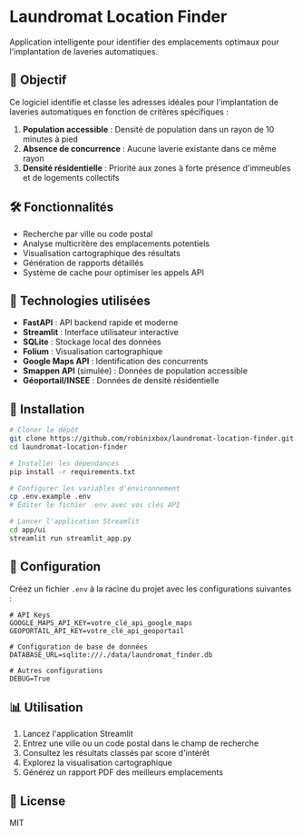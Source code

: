 # Laundromat Location Finder

Application intelligente pour identifier des emplacements optimaux pour l'implantation de laveries automatiques.

## 🎯 Objectif

Ce logiciel identifie et classe les adresses idéales pour l'implantation de laveries automatiques en fonction de critères spécifiques :

1. **Population accessible** : Densité de population dans un rayon de 10 minutes à pied
2. **Absence de concurrence** : Aucune laverie existante dans ce même rayon
3. **Densité résidentielle** : Priorité aux zones à forte présence d'immeubles et de logements collectifs

## 🛠️ Fonctionnalités

- Recherche par ville ou code postal
- Analyse multicritère des emplacements potentiels
- Visualisation cartographique des résultats
- Génération de rapports détaillés
- Système de cache pour optimiser les appels API

## 🧰 Technologies utilisées

- **FastAPI** : API backend rapide et moderne
- **Streamlit** : Interface utilisateur interactive
- **SQLite** : Stockage local des données
- **Folium** : Visualisation cartographique
- **Google Maps API** : Identification des concurrents
- **Smappen API** (simulée) : Données de population accessible
- **Géoportail/INSEE** : Données de densité résidentielle

## 🚀 Installation

```bash
# Cloner le dépôt
git clone https://github.com/robinixbox/laundromat-location-finder.git
cd laundromat-location-finder

# Installer les dépendances
pip install -r requirements.txt

# Configurer les variables d'environnement
cp .env.example .env
# Éditer le fichier .env avec vos clés API

# Lancer l'application Streamlit
cd app/ui
streamlit run streamlit_app.py
```

## 🔧 Configuration

Créez un fichier `.env` à la racine du projet avec les configurations suivantes :

```
# API Keys
GOOGLE_MAPS_API_KEY=votre_clé_api_google_maps
GEOPORTAIL_API_KEY=votre_clé_api_geoportail

# Configuration de base de données
DATABASE_URL=sqlite:///./data/laundromat_finder.db

# Autres configurations
DEBUG=True
```

## 📊 Utilisation

1. Lancez l'application Streamlit
2. Entrez une ville ou un code postal dans le champ de recherche
3. Consultez les résultats classés par score d'intérêt
4. Explorez la visualisation cartographique
5. Générez un rapport PDF des meilleurs emplacements

## 📝 License

MIT
